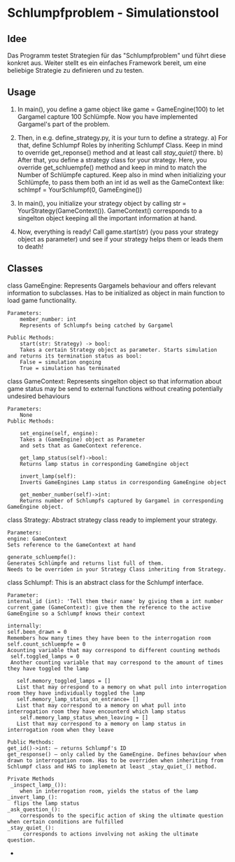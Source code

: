 # Schlumpfproblem - Simulationstool

## Idee
Das Programm testet Strategien für das "Schlumpfproblem" und führt diese konkret aus.
Weiter stellt es ein einfaches Framework bereit, um eine beliebige Strategie zu definieren und zu testen.

## Usage
1. In main(), you define a game object like game = GameEngine(100) to let Gargamel capture 100 Schlümpfe.
Now you have implemented Gargamel's part of the problem.

2. Then, in e.g. define_strategy.py, it is your turn to define a strategy.
a) For that, define Schlumpf Roles by inheriting Schlumpf Class. Keep in mind to override get_reponse() method and at least call _stay_quiet()_ there.
b) After that, you define a strategy class for your strategy. Here, you override get_schluempfe() method and keep in mind to match the Number of Schlümpfe captured. Keep also in mind when initializing your Schlümpfe, to pass them both an int id as well as the GameContext like: schlmpf = YourSchlumpf(0, GameEngine())

3. In main(), you initialize your strategy object by calling str = YourStrategy(GameContext()). GameContext() corresponds to a singelton object keeping all the important information at hand.

4. Now, everything is ready! Call game.start(str) (you pass your strategy object as parameter) und see if your strategy helps them or leads them to death! 


## Classes
class GameEngine:
	Represents Gargamels behaviour and offers relevant information to subclasses.
	Has to be initialized as object in main function to load game functionality.

	Parameters:
		member_number: int
		Represents of Schlumpfs being catched by Gargamel

	Public Methods:
		start(str: Strategy) -> bool:
		Takes a certain Strategy object as parameter. Starts simulation and returns its termination status as bool:
		False = simulation ongoing
		True = simulation has terminated

class GameContext:
	Represents singelton object so that
	information about game status
	may be send to external functions without
	creating potentially undesired behaviours
	
	Parameters:
		None
	Public Methods:
		
		set_engine(self, engine):
		Takes a (GameEngine) object as Parameter
		and sets that as GameContext reference.
		
		get_lamp_status(self)->bool:
		Returns lamp status in corresponding GameEngine object
		
		invert_lamp(self):
		Inverts GameEngines Lamp status in corresponding GameEngine object
		
		get_member_number(self)->int:
		Returns number of Schlumpfs captured by Gargamel in corresponding GameEngine object.

class Strategy:
	Abstract strategy class ready to implement your strategy.
	
	Parameters:
	engine: GameContext
	Sets reference to the GameContext at hand
	
	generate_schluempfe():
	Generates Schlümpfe and returns list full of them.
	Needs to be overriden in your Strategy Class inheriting from Strategy.
	
class Schlumpf:
	This is an abstract class for the Schlumpf interface.
    
 	Parameter:
    internal_id (int): 'Tell them their name' by giving them a int number
    current_game (GameContext): give them the reference to the active GameEngine so a Schlumpf knows their context
    
    internally:
    self.been_drawn = 0
    Remembers how many times they have been to the interrogation room
    self.count_schluempfe = 0 
    Acounting variable that may correspond to different counting methods
     self.toggled_lamps = 0
     Another counting variable that may correspond to the amount of times they have toggled the lamp
        
       self.memory_toggled_lamps = [] 
       List that may orrespond to a memory on what pull into interrogation room they have individually toggled the lamp
       self.memory_lamp_status_on_entrance= []
       List that may correspond to a memory on what pull into interrogation room they have encounterd which lamp status 
        self.memory_lamp_status_when_leaving = []
       List that may correspond to a memory on lamp status in interrogation room when they leave 
       
    Public Methods:
    get_id()->int: – returns Schlumpf's ID
    get_response() – only called by the GameEngine. Defines behavíour when drawn to interrogation room. Has to be overriden when inheriting from Schlumpf class and HAS to implemetn at least _stay_quiet_() method. 
    
    Private Methods
   	 _inspect_lamp_()):
   	 	when in interrogation room, yields the status of the lamp
    _invert_lamp_(): 
      flips the lamp status
    _ask_question_():
    	corresponds to the specific action of sking the ultimate question when certain conditions are fulfilled
    _stay_quiet_():
    	 corresponds to actions involving not asking the ultimate question.
    
	

-